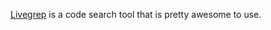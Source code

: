 
[Livegrep](https://github.com/livegrep/livegrep) is a code search tool that is pretty awesome to use.
